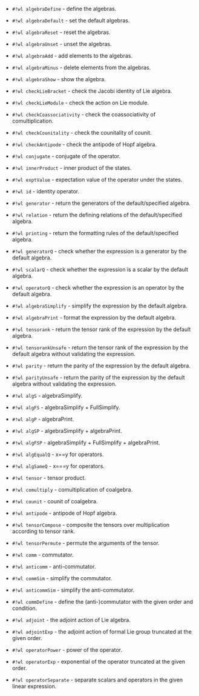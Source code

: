 <!-- Algebra.wl -->

* `#!wl algebraDefine` - define the algebras.

* `#!wl algebraDefault` - set the default algebras.

* `#!wl algebraReset` - reset the algebras.

* `#!wl algebraUnset` - unset the algebras.

* `#!wl algebraAdd` - add elements to the algebras.

* `#!wl algebraMinus` - delete elements from the algebras.

* `#!wl algebraShow` - show the algebra.


<!-- Check.wl -->

* `#!wl checkLieBracket` - check the Jacobi identity of Lie algebra.

* `#!wl checkLieModule` - check the action on Lie module.

* `#!wl checkCoassociativity` - check the coassociativity of comultiplication.

* `#!wl checkCounitality` - check the counitality of counit.

* `#!wl checkAntipode` - check the antipode of Hopf algebra.


<!-- Conjugate.wl -->

* `#!wl conjugate` - conjugate of the operator.

* `#!wl innerProduct` - inner product of the states.

* `#!wl exptValue` - expectation value of the operator under the states.


<!-- Core.wl -->

* `#!wl id` - identity operator.

* `#!wl generator` - return the generators of the default/specified algebra.

* `#!wl relation` - return the defining relations of the default/specified algebra.

* `#!wl printing` - return the formatting rules of the default/specified algebra.

* `#!wl generatorQ` - check whether the expression is a generator by the default algebra.

* `#!wl scalarQ` - check whether the expression is a scalar by the default algebra.

* `#!wl operatorQ` - check whether the expression is an operator by the default algebra.

* `#!wl algebraSimplify` - simplify the expression by the default algebra.

* `#!wl algebraPrint` - format the expression by the default algebra.

* `#!wl tensorank` - return the tensor rank of the expression by the default algebra.

* `#!wl tensorankUnsafe` - return the tensor rank of the expression by the default algebra without validating the expression.

* `#!wl parity` - return the parity of the expression by the default algebra.

* `#!wl parityUnsafe` - return the parity of the expression by the default algebra without validating the expression.

* `#!wl algS` - algebraSimplify.

* `#!wl algFS` - algebraSimplify + FullSimplify.

* `#!wl algP` - algebraPrint.

* `#!wl algSP` - algebraSimplify + algebraPrint.

* `#!wl algFSP` - algebraSimplify + FullSimplify + algebraPrint.

* `#!wl algEqualQ` - x==y for operators.

* `#!wl algSameQ` - x===y for operators.


<!-- Tensor.wl -->

* `#!wl tensor` - tensor product.

* `#!wl comultiply` - comultiplication of coalgebra.

* `#!wl counit` - counit of coalgebra.

* `#!wl antipode` - antipode of Hopf algebra.

* `#!wl tensorCompose` - composite the tensors over multiplication according to tensor rank.

* `#!wl tensorPermute` - permute the arguments of the tensor.


<!-- Utility.wl -->

* `#!wl comm` - commutator.

* `#!wl anticomm` - anti-commutator.

* `#!wl commSim` - simplify the commutator.

* `#!wl anticommSim` - simplify the anti-commutator.

* `#!wl commDefine` - define the (anti-)commutator with the given order and condition.

* `#!wl adjoint` - the adjoint action of Lie algebra.

* `#!wl adjointExp` - the adjoint action of formal Lie group truncated at the given order.

* `#!wl operatorPower` - power of the operator.

* `#!wl operatorExp` - exponential of the operator truncated at the given order.

* `#!wl operatorSeparate` - separate scalars and operators in the given linear expression.